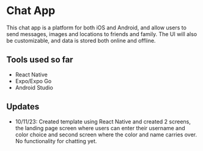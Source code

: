 # Chat App
This chat app is a platform for both iOS and Android, and allow users to send messages, images and locations to friends and family. The UI will also be customizable, and data is stored both online and offline.

## Tools used so far
- React Native
- Expo/Expo Go
- Android Studio

## Updates
- 10/11/23: Created template using React Native and created 2 screens, the landing page screen where users can enter their username and color choice and second screen where the color and name carries over. No functionality for chatting yet.